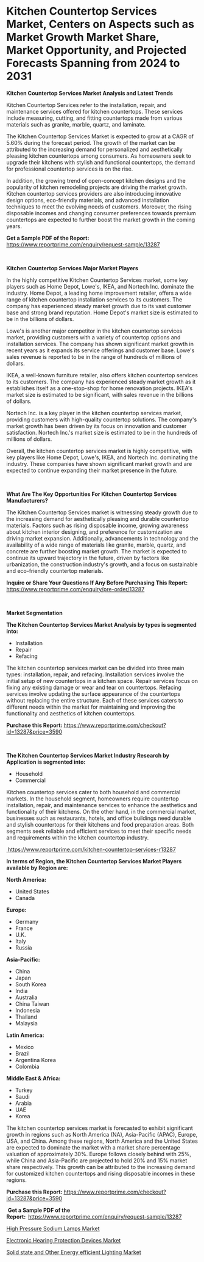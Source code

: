 <p><h1>Kitchen Countertop Services Market, Centers on Aspects such as Market Growth Market Share, Market Opportunity, and Projected Forecasts Spanning from 2024 to 2031</h1></p><p><strong>Kitchen Countertop Services Market Analysis and Latest Trends</strong></p>
<p><p>Kitchen Countertop Services refer to the installation, repair, and maintenance services offered for kitchen countertops. These services include measuring, cutting, and fitting countertops made from various materials such as granite, marble, quartz, and laminate.</p><p>The Kitchen Countertop Services Market is expected to grow at a CAGR of 5.60% during the forecast period. The growth of the market can be attributed to the increasing demand for personalized and aesthetically pleasing kitchen countertops among consumers. As homeowners seek to upgrade their kitchens with stylish and functional countertops, the demand for professional countertop services is on the rise.</p><p>In addition, the growing trend of open-concept kitchen designs and the popularity of kitchen remodeling projects are driving the market growth. Kitchen countertop services providers are also introducing innovative design options, eco-friendly materials, and advanced installation techniques to meet the evolving needs of customers. Moreover, the rising disposable incomes and changing consumer preferences towards premium countertops are expected to further boost the market growth in the coming years.</p></p>
<p><strong>Get a Sample PDF of the Report:&nbsp;</strong> <a href="https://www.reportprime.com/enquiry/request-sample/13287">https://www.reportprime.com/enquiry/request-sample/13287</a></p>
<p>&nbsp;</p>
<p><strong>Kitchen Countertop Services Major Market Players</strong></p>
<p><p>In the highly competitive Kitchen Countertop Services market, some key players such as Home Depot, Lowe's, IKEA, and Nortech Inc. dominate the industry. Home Depot, a leading home improvement retailer, offers a wide range of kitchen countertop installation services to its customers. The company has experienced steady market growth due to its vast customer base and strong brand reputation. Home Depot's market size is estimated to be in the billions of dollars.</p><p>Lowe's is another major competitor in the kitchen countertop services market, providing customers with a variety of countertop options and installation services. The company has shown significant market growth in recent years as it expands its service offerings and customer base. Lowe's sales revenue is reported to be in the range of hundreds of millions of dollars.</p><p>IKEA, a well-known furniture retailer, also offers kitchen countertop services to its customers. The company has experienced steady market growth as it establishes itself as a one-stop-shop for home renovation projects. IKEA's market size is estimated to be significant, with sales revenue in the billions of dollars.</p><p>Nortech Inc. is a key player in the kitchen countertop services market, providing customers with high-quality countertop solutions. The company's market growth has been driven by its focus on innovation and customer satisfaction. Nortech Inc.'s market size is estimated to be in the hundreds of millions of dollars.</p><p>Overall, the kitchen countertop services market is highly competitive, with key players like Home Depot, Lowe's, IKEA, and Nortech Inc. dominating the industry. These companies have shown significant market growth and are expected to continue expanding their market presence in the future.</p></p>
<p>&nbsp;</p>
<p><strong>What Are The Key Opportunities For Kitchen Countertop Services Manufacturers?</strong></p>
<p><p>The Kitchen Countertop Services market is witnessing steady growth due to the increasing demand for aesthetically pleasing and durable countertop materials. Factors such as rising disposable income, growing awareness about kitchen interior designing, and preference for customization are driving market expansion. Additionally, advancements in technology and the availability of a wide range of materials like granite, marble, quartz, and concrete are further boosting market growth. The market is expected to continue its upward trajectory in the future, driven by factors like urbanization, the construction industry's growth, and a focus on sustainable and eco-friendly countertop materials.</p></p>
<p><strong>Inquire or Share Your Questions If Any Before Purchasing This Report:</strong> <a href="https://www.reportprime.com/enquiry/pre-order/13287">https://www.reportprime.com/enquiry/pre-order/13287</a></p>
<p>&nbsp;</p>
<p><strong>Market Segmentation</strong></p>
<p><strong>The Kitchen Countertop Services Market Analysis by types is segmented into:</strong></p>
<p><ul><li>Installation</li><li>Repair</li><li>Refacing</li></ul></p>
<p><p>The kitchen countertop services market can be divided into three main types: installation, repair, and refacing. Installation services involve the initial setup of new countertops in a kitchen space. Repair services focus on fixing any existing damage or wear and tear on countertops. Refacing services involve updating the surface appearance of the countertops without replacing the entire structure. Each of these services caters to different needs within the market for maintaining and improving the functionality and aesthetics of kitchen countertops.</p></p>
<p><strong>Purchase this Report:&nbsp;</strong><a href="https://www.reportprime.com/checkout?id=13287&price=3590">https://www.reportprime.com/checkout?id=13287&price=3590</a></p>
<p>&nbsp;</p>
<p><strong>The Kitchen Countertop Services Market Industry Research by Application is segmented into:</strong></p>
<p><ul><li>Household</li><li>Commercial</li></ul></p>
<p><p>Kitchen countertop services cater to both household and commercial markets. In the household segment, homeowners require countertop installation, repair, and maintenance services to enhance the aesthetics and functionality of their kitchens. On the other hand, in the commercial market, businesses such as restaurants, hotels, and office buildings need durable and stylish countertops for their kitchens and food preparation areas. Both segments seek reliable and efficient services to meet their specific needs and requirements within the kitchen countertop industry.</p></p>
<p><a href="https://www.reportprime.com/kitchen-countertop-services-r13287">&nbsp;https://www.reportprime.com/kitchen-countertop-services-r13287</a></p>
<p><strong>In terms of Region, the Kitchen Countertop Services Market Players available by Region are:</strong></p>
<p>
    <p> <strong> North America: </strong>
        <ul>
            <li>United States</li>
            <li>Canada</li>
        </ul>
        </p> 
    <p> <strong> Europe: </strong>
        <ul>
            <li>Germany</li>
            <li>France</li>
            <li>U.K.</li>
            <li>Italy</li>
            <li>Russia</li>
        </ul>
        </p> 
    <p> <strong> Asia-Pacific: </strong>
        <ul>
            <li>China</li>
            <li>Japan</li>
            <li>South Korea</li>
            <li>India</li>
            <li>Australia</li>
            <li>China Taiwan</li>
            <li>Indonesia</li>
            <li>Thailand</li>
            <li>Malaysia</li>
        </ul>
        </p> 
    <p> <strong> Latin America: </strong>
        <ul>
            <li>Mexico</li>
            <li>Brazil</li>
            <li>Argentina Korea</li>
            <li>Colombia</li>
        </ul>
        </p> 
    <p> <strong> Middle East & Africa: </strong>
        <ul>
            <li>Turkey</li>
            <li>Saudi</li>
            <li>Arabia</li>
            <li>UAE</li>
            <li>Korea</li>
        </ul>
    </p>
    </p>
<p><p>The kitchen countertop services market is forecasted to exhibit significant growth in regions such as North America (NA), Asia-Pacific (APAC), Europe, USA, and China. Among these regions, North America and the United States are expected to dominate the market with a market share percentage valuation of approximately 30%. Europe follows closely behind with 25%, while China and Asia-Pacific are projected to hold 20% and 15% market share respectively. This growth can be attributed to the increasing demand for customized kitchen countertops and rising disposable incomes in these regions.</p></p>
<p><strong>Purchase this Report: </strong><a href="https://www.reportprime.com/checkout?id=13287&price=3590">https://www.reportprime.com/checkout?id=13287&price=3590</a></p>
<p>&nbsp;<strong>Get a Sample PDF of the Report:&nbsp;&nbsp;</strong><a href="https://www.reportprime.com/enquiry/request-sample/13287">https://www.reportprime.com/enquiry/request-sample/13287</a></p>
<p><strong></strong></p>
<p><p><a href="https://ivy-potential-64b.notion.site/High-Pressure-Sodium-Lamps-Market-Trends-Forecast-and-Competitive-Analysis-to-2031-6dad1ce0f09b46298e8f50128d24ff5b">High Pressure Sodium Lamps Market</a></p><p><a href="https://nifty-kite-d51.notion.site/Analyzing-Electronic-Hearing-Protection-Devices-Market-Global-Industry-Perspective-and-Forecast-20-34958be4df4f4a8c9b5d433d845afc2f">Electronic Hearing Protection Devices Market</a></p><p><a href="https://five-trouble-98a.notion.site/Solid-state-and-Other-Energy-efficient-Lighting-Market-Size-Market-Outlook-and-Market-Forecast-202-a878bfb85e2344ad9105fe5af9321b99">Solid state and Other Energy efficient Lighting Market</a></p></p>